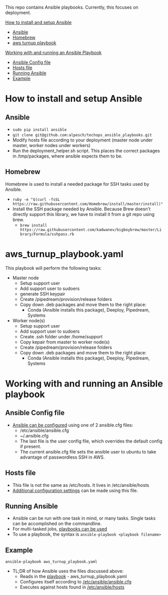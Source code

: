 This repo contains Ansible playbooks. Currently, this focuses on deployment.

[How to install and setup Ansible](#how-to-install-and-setup-ansible)
* [Ansible](#ansible)
* [Homebrew](#homebrew)
* [aws turnup playbook](#aws_turnup_playbookyaml)

[Working with and running an Ansible Playbook](#working-with-and-running-an-ansible-playbook)
* [Ansible Config file](#ansible-config-file)
* [Hosts file](#hosts-file)
* [Running Ansible](#running-ansible)
* [Example](#example)

# How to install and setup Ansible
## Ansible
* `sudo pip install ansible`
* `git clone git@github.com:alpesch/techops_ansible_playbooks.git`
* Modify hosts file according to your deployment (master node under master, 
  worker nodes under workers)
* Run the deployment_helper.sh script. This places the correct packages in /tmp/packages,
  where ansible expects them to be.
## Homebrew
Homebrew is used to install a needed package for SSH tasks used by Ansible.
* `ruby -e "$(curl -fsSL https://raw.githubusercontent.com/Homebrew/install/master/install)"`
* Install the SSH package needed by Ansible. Because Brew doesn't directly support this library,
  we have to install it from a git repo using brew.
  * `brew install https://raw.githubusercontent.com/kadwanev/bigboybrew/master/Library/Formula/sshpass.rb`

# aws_turnup_playbook.yaml
This playbook will perform the following tasks:
* Master node
  * Setup support user
  * Add support user to sudoers
  * generate SSH keypair
  * Create /pipedream/provision/release folders
  * Copy down .deb packages and move them to the right place:
    * Conda (Ansible installs this package), Deeploy, Pipedream, Systems
* Worker node(s)
  * Setup support user
  * Add support user to sudoers
  * Create .ssh folder under /home/support
  * Copy kepair from master to worker node(s)
  * Create /pipedream/provision/release folders
  * Copy down .deb packages and move them to the right place:
    * Conda (Ansible installs this package), Deeploy, Pipedream, Systems

# Working with and running an Ansible playbook
## Ansible Config file
* [Ansible can be configured](https://docs.ansible.com/ansible/latest/installation_guide/intro_configuration.html#) using one of 2 ansible.cfg files:
  * /etc/ansible/ansible.cfg
  * ~/.ansible.cfg
  * The last file is the user config file, which 
    overrides the default config if present.
  * The current ansible.cfg file sets the ansible user to ubuntu
    to take advantage of passwordless SSH in AWS.
## Hosts file
* This file is not the same as /etc/hosts. It lives in /etc/ansible/hosts
* [Additional configuration settings](https://docs.ansible.com/ansible/latest/user_guide/intro_inventory.html) can be made using this file.
## Running Ansible
* Ansible can be run with one task in mind, or many tasks. Single tasks can
  be accomplished on the commandline. 
* For multi-tasked jobs, [playbooks can be used](https://docs.ansible.com/ansible/latest/user_guide/playbooks.html)
* To use a playbook, the syntax is `ansible-playbook <playbook filename>`
## Example
`ansible-playbook aws_turnup_playbook.yaml`
* TL;DR of how Ansible uses the files discussed above:
  * Reads in the [playbook](https://docs.ansible.com/ansible/latest/user_guide/playbooks.html) - aws_turnup_playbook.yaml
  * Configures itself according to [/etc/ansible/ansible.cfg](https://docs.ansible.com/ansible/latest/installation_guide/intro_configuration.html#)
  * Executes against hosts found in [/etc/ansible/hosts](https://docs.ansible.com/ansible/latest/user_guide/intro_inventory.html)

  
